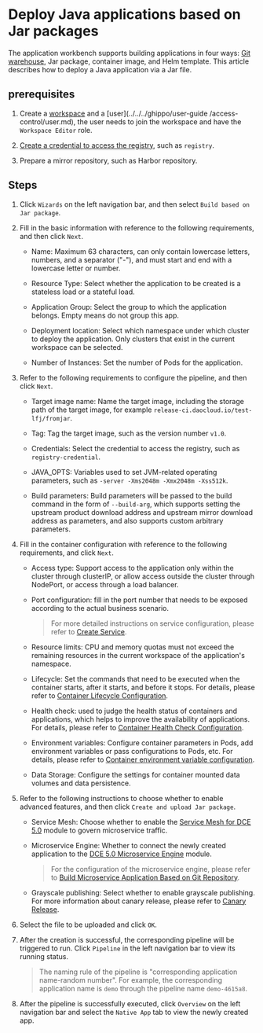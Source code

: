 # Deploy Java applications based on Jar packages

The application workbench supports building applications in four ways: [Git warehouse](create-app-git.md), Jar package, container image, and Helm template. This article describes how to deploy a Java application via a Jar file.

## prerequisites

1. Create a [workspace](../../../ghippo/user-guide/workspace/workspace.md) and a [user](../../../ghippo/user-guide /access-control/user.md), the user needs to join the workspace and have the `Workspace Editor` role.

2. [Create a credential to access the registry](../pipeline/credentials.md), such as `registry`.

3. Prepare a mirror repository, such as Harbor repository.

## Steps

1. Click `Wizards` on the left navigation bar, and then select `Build based on Jar package`.

    <!--![]()screenshots-->

2. Fill in the basic information with reference to the following requirements, and then click `Next`.

    - Name: Maximum 63 characters, can only contain lowercase letters, numbers, and a separator ("-"), and must start and end with a lowercase letter or number.
    - Resource Type: Select whether the application to be created is a stateless load or a stateful load.
    - Application Group: Select the group to which the application belongs. Empty means do not group this app.
    - Deployment location: Select which namespace under which cluster to deploy the application. Only clusters that exist in the current workspace can be selected.
    - Number of Instances: Set the number of Pods for the application.

        <!--![]()screenshots-->

3. Refer to the following requirements to configure the pipeline, and then click `Next`.

    - Target image name: Name the target image, including the storage path of the target image, for example `release-ci.daocloud.io/test-lfj/fromjar`.
    - Tag: Tag the target image, such as the version number `v1.0`.
    - Credentials: Select the credential to access the registry, such as `registry-credential`.
    - JAVA_OPTS: Variables used to set JVM-related operating parameters, such as `-server -Xms2048m -Xmx2048m -Xss512k`.
    - Build parameters: Build parameters will be passed to the build command in the form of `--build-arg`, which supports setting the upstream product download address and upstream mirror download address as parameters, and also supports custom arbitrary parameters.

        <!--![]()screenshots-->

4. Fill in the container configuration with reference to the following requirements, and click `Next`.

    - Access type: Support access to the application only within the cluster through clusterIP, or allow access outside the cluster through NodePort, or access through a load balancer.
    - Port configuration: fill in the port number that needs to be exposed according to the actual business scenario.

        > For more detailed instructions on service configuration, please refer to [Create Service](../../../kpanda/user-guide/services-routes/create-services.md).

    - Resource limits: CPU and memory quotas must not exceed the remaining resources in the current workspace of the application's namespace.

    - Lifecycle: Set the commands that need to be executed when the container starts, after it starts, and before it stops. For details, please refer to [Container Lifecycle Configuration](../../../kpanda/user-guide/workloads/pod-config/lifecycle.md).

    - Health check: used to judge the health status of containers and applications, which helps to improve the availability of applications. For details, please refer to [Container Health Check Configuration](../../../kpanda/user-guide/workloads/pod-config/health-check.md).

    - Environment variables: Configure container parameters in Pods, add environment variables or pass configurations to Pods, etc. For details, please refer to [Container environment variable configuration](../../../kpanda/user-guide/workloads/pod-config/env-variables.md).

    - Data Storage: Configure the settings for container mounted data volumes and data persistence.

        <!--![]()screenshots-->

5. Refer to the following instructions to choose whether to enable advanced features, and then click `Create and upload Jar package`.

    - Service Mesh: Choose whether to enable the [Service Mesh for DCE 5.0](../../../mspider/intro/what.md) module to govern microservice traffic.
    - Microservice Engine: Whether to connect the newly created application to the [DCE 5.0 Microservice Engine](../../../skoala/intro/what.md) module.
        > For the configuration of the microservice engine, please refer to [Build Microservice Application Based on Git Repository](create-app-git.md).
    - Grayscale publishing: Select whether to enable grayscale publishing. For more information about canary release, please refer to [Canary Release](../release/canary.md).

        <!--![]()screenshots-->

6. Select the file to be uploaded and click `OK`.

    <!--![]()screenshots-->

7. After the creation is successful, the corresponding pipeline will be triggered to run. Click `Pipeline` in the left navigation bar to view its running status.

    > The naming rule of the pipeline is "corresponding application name-random number". For example, the corresponding application name is `demo` through the pipeline name `demo-4615a8`.

    <!--![]()screenshots-->

8. After the pipeline is successfully executed, click `Overview` on the left navigation bar and select the `Native App` tab to view the newly created app.

    <!--![]()screenshots-->